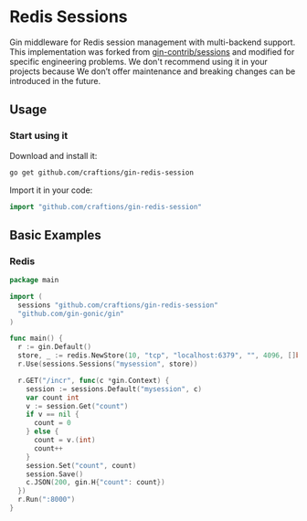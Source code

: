 # Redis Sessions

Gin middleware for Redis  session management with multi-backend support.
This implementation was forked from [gin-contrib/sessions](https://github.com/gin-contrib/sessions) and modified for specific engineering problems. We don't recommend using it in your projects because We don’t offer maintenance and breaking changes can be introduced in the future.

## Usage

### Start using it

Download and install it:

```bash
go get github.com/craftions/gin-redis-session
```

Import it in your code:

```go
import "github.com/craftions/gin-redis-session"
```

## Basic Examples

### Redis

```go
package main

import (
  sessions "github.com/craftions/gin-redis-session"
  "github.com/gin-gonic/gin"
)

func main() {
  r := gin.Default()
  store, _ := redis.NewStore(10, "tcp", "localhost:6379", "", 4096, []byte("secret"))
  r.Use(sessions.Sessions("mysession", store))

  r.GET("/incr", func(c *gin.Context) {
    session := sessions.Default("mysession", c)
    var count int
    v := session.Get("count")
    if v == nil {
      count = 0
    } else {
      count = v.(int)
      count++
    }
    session.Set("count", count)
    session.Save()
    c.JSON(200, gin.H{"count": count})
  })
  r.Run(":8000")
}
```

